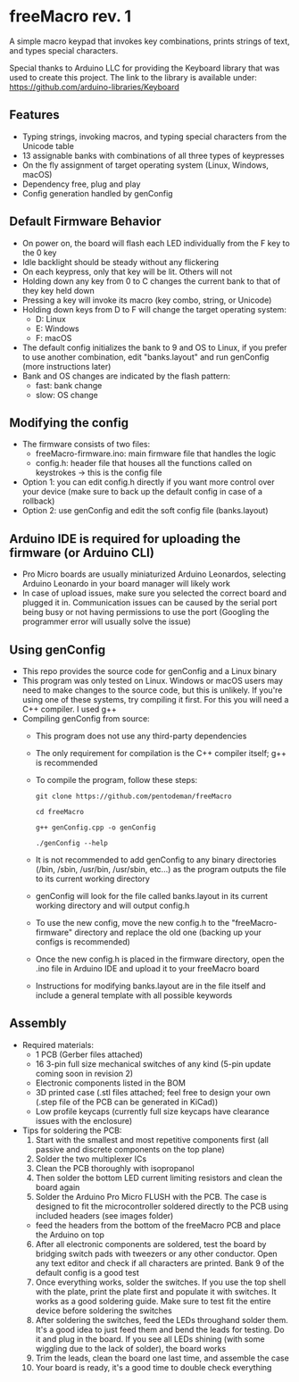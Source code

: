 # freeMacro rev. 1
A simple macro keypad that invokes key combinations, prints strings of text, and types special characters.

Special thanks to Arduino LLC for providing the Keyboard library that was used to create this project.
The link to the library is available under:
https://github.com/arduino-libraries/Keyboard

## Features
* Typing strings, invoking macros, and typing special characters from the Unicode table
* 13 assignable banks with combinations of all three types of keypresses
* On the fly assignment of target operating system (Linux, Windows, macOS)
* Dependency free, plug and play
* Config generation handled by genConfig

## Default Firmware Behavior
* On power on, the board will flash each LED individually from the F key to the 0 key
* Idle backlight should be steady without any flickering
* On each keypress, only that key will be lit. Others will not
* Holding down any key from 0 to C changes the current bank to that of they key held down
* Pressing a key will invoke its macro (key combo, string, or Unicode)
* Holding down keys from D to F will change the target operating system:
  * D: Linux
  * E: Windows
  * F: macOS
* The default config initializes the bank to 9 and OS to Linux, if you prefer to use another combination, edit "banks.layout" and run genConfig (more instructions later)
* Bank and OS changes are indicated by the flash pattern:
  * fast: bank change
  * slow: OS change

## Modifying the config
* The firmware consists of two files:
  * freeMacro-firmware.ino: main firmware file that handles the logic
  * config.h: header file that houses all the functions called on keystrokes -> this is the config file
* Option 1: you can edit config.h directly if you want more control over your device (make sure to back up the default config in case of a rollback)
* Option 2: use genConfig and edit the soft config file (banks.layout)

## Arduino IDE is required for uploading the firmware (or Arduino CLI)
* Pro Micro boards are usually miniaturized Arduino Leonardos, selecting Arduino Leonardo in your board manager will likely work
* In case of upload issues, make sure you selected the correct board and plugged it in. Communication issues can be caused by the serial port being busy or not having permissions to use the port (Googling the programmer error will usually solve the issue)

## Using genConfig
* This repo provides the source code for genConfig and a Linux binary
* This program was only tested on Linux. Windows or macOS users may need to make changes to the source code, but this is unlikely. If you're using one of these systems, try compiling it first. For this you will need a C++ compiler. I used g++
* Compiling genConfig from source:
  * This program does not use any third-party dependencies
  * The only requirement for compilation is the C++ compiler itself; g++ is recommended
  * To compile the program, follow these steps:
  
    ```git clone https://github.com/pentodeman/freeMacro```
    
    ```cd freeMacro```

    ```g++ genConfig.cpp -o genConfig```

    ```./genConfig --help```
  * It is not recommended to add genConfig to any binary directories (/bin, /sbin, /usr/bin, /usr/sbin, etc...) as the program outputs the file to its current working directory
  * genConfig will look for the file called banks.layout in its current working directory and will output config.h
  * To use the new config, move the new config.h to the "freeMacro-firmware" directory and replace the old one (backing up your configs is recommended)
  * Once the new config.h is placed in the firmware directory, open the .ino file in Arduino IDE and upload it to your freeMacro board
  * Instructions for modifying banks.layout are in the file itself and include a general template with all possible keywords

## Assembly
* Required materials:
  * 1 PCB (Gerber files attached)
  * 16 3-pin full size mechanical switches of any kind (5-pin update coming soon in revision 2)
  * Electronic components listed in the BOM
  * 3D printed case (.stl files attached; feel free to design your own (.step file of the PCB can be generated in KiCad))
  * Low profile keycaps (currently full size keycaps have clearance issues with the enclosure)
* Tips for soldering the PCB:
  1. Start with the smallest and most repetitive components first (all passive and discrete components on the top plane)
  2. Solder the two multiplexer ICs
  3. Clean the PCB thoroughly with isopropanol
  4. Then solder the bottom LED current limiting resistors and clean the board again
  5. Solder the Arduino Pro Micro FLUSH with the PCB. The case is designed to fit the microcontroller soldered directly to the PCB using included headers (see images folder)
    * feed the headers from the bottom of the freeMacro PCB and place the Arduino on top
  6. After all electronic components are soldered, test the board by bridging switch pads with tweezers or any other conductor. Open any text editor and check if all characters are printed. Bank 9 of the default config is a good test
  7. Once everything works, solder the switches. If you use the top shell with the plate, print the plate first and populate it with switches. It works as a good soldering guide. Make sure to test fit the entire device before soldering the switches
  8. After soldering the switches, feed the LEDs throughand solder them. It's a good idea to just feed them and bend the leads for testing. Do it and plug in the board. If you see all LEDs shining (with some wiggling due to the lack of solder), the board works
  9. Trim the leads, clean the board one last time, and assemble the case
  10. Your board is ready, it's a good time to double check everything
